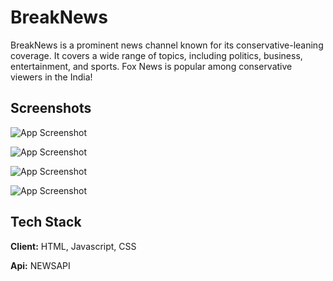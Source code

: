 
# BreakNews


BreakNews is a prominent news channel known for its conservative-leaning coverage. It covers a wide
                    range of topics, including politics, business, entertainment, and sports. Fox News is popular among
                    conservative viewers in the India!


## Screenshots

![App Screenshot](https://github.com/Arpit0324/DSA-Practice-question/assets/98251986/bcd452e2-9bea-4581-ad3f-28352adf8dc8)


![App Screenshot](https://github.com/Arpit0324/DSA-Practice-question/assets/98251986/7e39ece6-fcf2-4b0a-b3fb-72ddaf05edaa)


![App Screenshot](https://github.com/Arpit0324/DSA-Practice-question/assets/98251986/2afb0e9e-aba7-4350-b993-f3e61f6f45c0)



![App Screenshot](https://github.com/Arpit0324/DSA-Practice-question/assets/98251986/a5b41b21-736b-439f-a0d3-b6fb41bbe855)

## Tech Stack

**Client:** HTML, Javascript, CSS



**Api:** NEWSAPI
